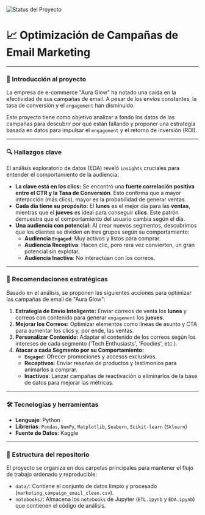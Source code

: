 ![Status del Proyecto](https://img.shields.io/badge/Status-Completado-green.svg)

# 📈 Optimización de Campañas de Email Marketing

---

### 🌟 Introducción al proyecto

La empresa de e-commerce "Aura Glow" ha notado una caída en la efectividad de sus campañas de email. A pesar de los envíos constantes, la tasa de conversión y el `engagement` han disminuido.

Este proyecto tiene como objetivo analizar a fondo los datos de las campañas para descubrir por qué están fallando y proponer una estrategia basada en datos para impulsar el `engagement` y el retorno de inversión (ROI).

---

### 🔍 Hallazgos clave

El análisis exploratorio de datos (EDA) reveló `insights` cruciales para entender el comportamiento de la audiencia:

* **La clave está en los clics:** Se encontró una **fuerte correlación positiva entre el CTR y la Tasa de Conversión**. Esto confirma que a mayor interacción (más clics), mayor es la probabilidad de generar ventas.
* **Cada día tiene su propósito:** El **lunes** es el mejor día para las **ventas**, mientras que el **jueves** es ideal para conseguir **clics**. Este patrón demuestra que el comportamiento del usuario cambia según el día.
* **Una audiencia con potencial:** Al crear nuevos segmentos, descubrimos que los clientes se dividen en tres grupos según su comportamiento:
    * **Audiencia `Engaged`**: Muy activos y listos para comprar.
    * **Audiencia Receptiva**: Hacen clic, pero rara vez convierten, un gran potencial sin explotar.
    * **Audiencia Inactiva**: No interactúan con los correos.

---

### 🚀 Recomendaciones estratégicas

Basado en el análisis, se proponen las siguientes acciones para optimizar las campañas de email de "Aura Glow":

1.  **Estrategia de Envío Inteligente:** Enviar correos de venta los **lunes** y correos con contenido para generar `engagement` los **jueves**.
2.  **Mejorar los Correos:** Optimizar elementos como líneas de asunto y CTA para aumentar los clics y, por ende, las ventas.
3.  **Personalizar Contenido:** Adaptar el contenido de los correos según los intereses de cada segmento ('Tech Enthusiasts', 'Foodies', etc.).
4.  **Atacar a cada Segmento por su Comportamiento:**
    * **`Engaged`**: Ofrecer promociones y accesos exclusivos.
    * **Receptivos**: Enviar reseñas de productos y testimonios para animarlos a comprar.
    * **Inactivos**: Lanzar campañas de reactivación o eliminarlos de la base de datos para mejorar las métricas.

---

### 🛠️ Tecnologías y herramientas

* **Lenguaje**: Python
* **Librerías**: `Pandas`, `NumPy`, `Matplotlib`, `Seaborn`, `Scikit-learn` (`Sklearn`)
* **Fuente de Datos**: Kaggle

---

### 📂 Estructura del repositorio

El proyecto se organiza en dos carpetas principales para mantener el flujo de trabajo ordenado y reproducible:

* `data/`: Contiene el conjunto de datos limpio y procesado (`marketing_campaign_email_clean.csv`).
* `notebooks/`: Almacena los `notebooks` de Jupyter (`ETL.ipynb` y `EDA.ipynb`) que contienen el código de análisis.
